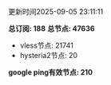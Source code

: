 更新时间2025-09-05 23:11:11

**总订阅: 188**
**总节点: 47636**
- vless节点: 21741
- hysteria2节点: 20

**google ping有效节点: 210**
